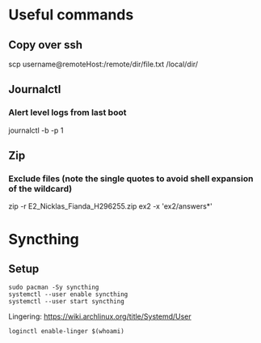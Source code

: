 # Useful commands

## Copy over ssh
scp username@remoteHost:/remote/dir/file.txt /local/dir/

## Journalctl

### Alert level logs from last boot
journalctl -b -p 1

## Zip

### Exclude files (note the single quotes to avoid shell expansion of the wildcard)
zip -r E2_Nicklas_Fianda_H296255.zip ex2 -x 'ex2/answers*'

# Syncthing

## Setup
```
sudo pacman -Sy syncthing
systemctl --user enable syncthing
systemctl --user start syncthing
```
Lingering: https://wiki.archlinux.org/title/Systemd/User
```
loginctl enable-linger $(whoami)
```
